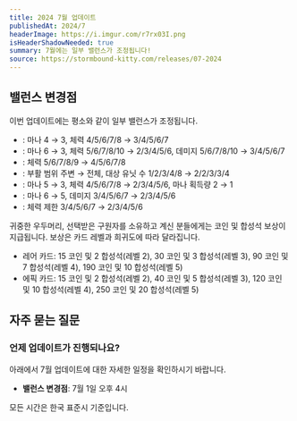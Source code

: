 ```yaml
---
title: 2024 7월 업데이트
publishedAt: 2024/7
headerImage: https://i.imgur.com/r7rx03I.png
isHeaderShadowNeeded: true
summary: 7월에는 일부 밸런스가 조정됩니다!
source: https://stormbound-kitty.com/releases/07-2024
---
```


<script>
    import BadgedHeader from "$components/BadgedHeader.svelte";
    import Old from "$components/Old.svelte";
    import New from "$components/New.svelte";
    import ImageBlock from "$components/ImageBlock.svelte";
    import FlexibleList from "$components/FlexibleList.svelte";
    import Icon from "$components/Icon.svelte";
    import Card from "$components/Card.svelte";
    import CardLink from "$components/CardLink.svelte";
    import Comment from "$components/Comment.svelte";
    import DiscountedBrawl from "$components/DiscountedBrawl.md";
    import Table from "$components/Table.svelte";
</script>

## 밸런스 변경점
이번 업데이트에는 평소와 같이 일부 밸런스가 조정됩니다.

  - <CardLink target="골판지 대저택" />: 마나 <Old>4</Old> → <New type="buff">3</New>, 체력 <Old>4/5/6/7/8</Old> → <New type="nerf">3/4/5/6/7</New>
  - <CardLink target="총을 든 장교" />: 마나 <Old>6</Old> → <New type="buff">3</New>, 체력 <Old>5/6/7/8/10</Old> → <New type="nerf">2/3/4/5/6</New>, 데미지 <Old>5/6/7/8/10</Old> → <New type="nerf">3/4/5/6/7</New>
  - <CardLink target="귀중한 우두머리" />: 체력 <Old>5/6/7/8/9</Old> → <New type="nerf">4/5/6/7/8</New>
  - <CardLink target="부활자 사이로" />: 부활 범위 <Old>주변</Old> → <New type="buff">전체</New>, 대상 유닛 수 <Old>1/2/3/4/8</Old> → <New type="buff">2</New>/2/3/<New type="nerf">3/4</New>
  - <CardLink target="얼어붙은 중심" />: 마나 <Old>5</Old> → <New type="buff">3</New>, 체력 <Old>4/5/6/7/8</Old> → <New type="nerf">2/3/4/5/6</New>, 마나 획득량 <Old>2</Old> → <New type="nerf">1</New>
  - <CardLink target="쓰러진 땅의 드레이크" />: 마나 <Old>6</Old> → <New type="buff">5</New>, 데미지 <Old>3/4/5/6/7</Old> → <New type="nerf">2/3/4/5/6</New>
  - <CardLink target="선택받은 구원자" />: 체력 제한 <Old>3/4/5/6/7</Old> → <New type="nerf">2/3/4/5/6</New>

<Comment>

귀중한 우두머리, 선택받은 구원자를 소유하고 계신 분들에게는 코인 및 합성석 보상이 지급됩니다. 보상은 카드 레벨과 희귀도에 따라 달라집니다.

  - <Icon type="rare" /> 레어 카드: <Icon type="coin" /> 15 코인 및 <Icon type="stone" /> 2 합성석(레벨 2), <Icon type="coin" /> 30 코인 및 <Icon type="stone" /> 3 합성석(레벨 3), <Icon type="coin" /> 90 코인 및 <Icon type="stone" /> 7 합성석(레벨 4), <Icon type="coin" /> 190 코인 및 <Icon type="stone" /> 10 합성석(레벨 5)
  - <Icon type="epic" /> 에픽 카드: <Icon type="coin" /> 15 코인 및 <Icon type="stone" /> 2 합성석(레벨 2), <Icon type="coin" /> 40 코인 및 <Icon type="stone" /> 5 합성석(레벨 3), <Icon type="coin" /> 120 코인 및 <Icon type="stone" /> 10 합성석(레벨 4), <Icon type="coin" /> 250 코인 및 <Icon type="stone" /> 20 합성석(레벨 5)

</Comment>

## 자주 묻는 질문
### 언제 업데이트가 진행되나요?
아래에서 7월 업데이트에 대한 자세한 일정을 확인하시기 바랍니다.

  - **밸런스 변경점**: 7월 1일 오후 4시

모든 시간은 한국 표준시 기준입니다.